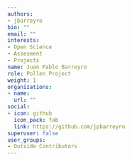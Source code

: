 ```yaml
---
authors:
- jbarreyro
bio: ""
email: ""
interests:
- Open Science
- Assesment
- Projects
name: Juan Pablo Barreyro
role: Pollen Project
weight: 1
organizations:
- name: 
  url: ""
social:
- icon: github
  icon_pack: fab
  link: https://github.com/jpbarreyro
superuser: false
user_groups:
- Outside Contributors
---
```

